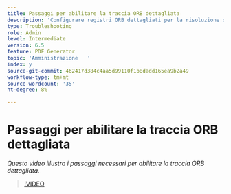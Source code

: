 ```yaml
---
title: Passaggi per abilitare la traccia ORB dettagliata
description: 'Configurare registri ORB dettagliati per la risoluzione dei problemi relativi a PDF Generator '
type: Troubleshooting
role: Admin
level: Intermediate
version: 6.5
feature: PDF Generator
topic: 'Amministrazione   '
index: y
source-git-commit: 462417d384c4aa5d99110f1b8dadd165ea9b2a49
workflow-type: tm+mt
source-wordcount: '35'
ht-degree: 8%

---
```



# Passaggi per abilitare la traccia ORB dettagliata

*Questo video illustra i passaggi necessari per abilitare la traccia ORB dettagliata.*

>[!VIDEO](https://video.tv.adobe.com/v/335526?quality=9&learn=on)
